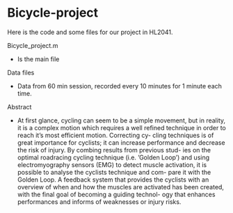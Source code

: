 # Bicycle-project

Here is the code and some files for our project in HL2041.

Bicycle_project.m
- Is the main file

Data files
- Data from 60 min session, recorded every 10 minutes for 1 minute each time. 

Abstract
- At first glance, cycling can seem to be a simple
movement, but in reality, it is a complex motion
which requires a well refined technique in order
to reach it’s most efficient motion. Correcting cy-
cling techniques is of great importance for cyclists;
it can increase performance and decrease the risk
of injury. By combing results from previous stud-
ies on the optimal roadracing cycling technique
(i.e. ’Golden Loop’) and using electromyography
sensors (EMG) to detect muscle activation, it is
possible to analyse the cyclists technique and com-
pare it with the Golden Loop. A feedback system
that provides the cyclists with an overview of when
and how the muscles are activated has been created,
with the final goal of becoming a guiding technol-
ogy that enhances performances and informs of
weaknesses or injury risks.
